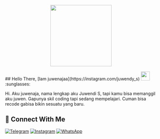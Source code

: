<p align='center'><a href="https://instagram.com/juwendy_s"><img height="200" 
src="https://crhscountyline.com/wp-content/uploads/2020/03/Capture.png"></a>&nbsp;&nbsp;</p>
## Hello There, [Iam juwenajaa](https://instagram.com/juwendy_s) <img src="https://github.com/TheDudeThatCode/TheDudeThatCode/blob/master/Assets/Hi.gif" width="29px"> :sunglasses:


Hi. Aku juwenaja, nama lengkap aku Juwendi S, tapi kamu bisa memanggil aku juwen. Gapunya skil coding tapi sedang mempelajari. Cuman bisa recode gabisa bikin sesuatu yang baru.
<br>
## &#x1F919; Connect With Me
[![Telegram](https://img.shields.io/badge/Telegram-%230088cc.svg?&style=for-the-badge&logo=telegram&logoColor=white)](https://t.me/itsnothingnow)
[![Instagram](https://img.shields.io/badge/Instagram-E4405F?style=for-the-badge&logo=instagram&logoColor=white)](https://instagram.com/juwendy_s)
[![WhatsApp](https://img.shields.io/badge/WhatsApp-25D366?style=for-the-badge&logo=whatsapp&logoColor=white)](https://wa.me/6289635687240)
